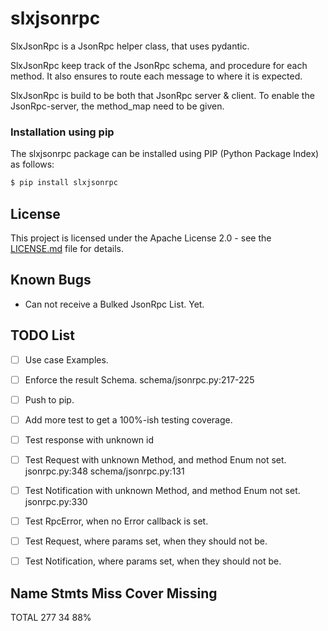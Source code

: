 slxjsonrpc
===============================================================================

SlxJsonRpc is a JsonRpc helper class, that uses pydantic.

SlxJsonRpc keep track of the JsonRpc schema, and procedure for each method.
It also ensures to route each message to where it is expected.

SlxJsonRpc is build to be both that JsonRpc server & client.
To enable the JsonRpc-server, the method_map need to be given.

### Installation using pip

The slxjsonrpc package can be installed using PIP (Python Package Index) as follows:

```bash
$ pip install slxjsonrpc
```

License
-------------------------------------------------------------------------------

This project is licensed under the Apache License 2.0 - see the [LICENSE.md](LICENSE.md) file for details.



Known Bugs
-------------------------------------------------------------------------------
* Can not receive a Bulked JsonRpc List. Yet.


TODO List
-------------------------------------------------------------------------------
* [ ] Use case Examples.
* [ ] Enforce the result Schema. schema/jsonrpc.py:217-225
* [ ] Push to pip.
* [ ] Add more test to get a 100%-ish testing coverage.
* [ ] Test response with unknown id
* [ ] Test Request with unknown Method, and method Enum not set. jsonrpc.py:348 schema/jsonrpc.py:131
* [ ] Test Notification with unknown Method, and method Enum not set. jsonrpc.py:330
* [ ] Test RpcError, when no Error callback is set.
* [ ] Test Request, where params set, when they should not be.
* [ ] Test Notification, where params set, when they should not be.


Name                           Stmts   Miss  Cover   Missing
------------------------------------------------------------
TOTAL                            277     34    88%
